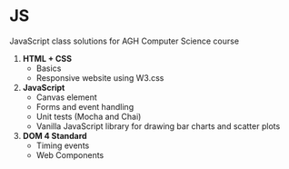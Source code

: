 # JS
JavaScript class solutions for AGH Computer Science course

1. **HTML + CSS**
   - Basics
   - Responsive website using W3.css
2. **JavaScript**
   - Canvas element
   - Forms and event handling
   - Unit tests (Mocha and Chai)
   - Vanilla JavaScript library for drawing bar charts and scatter plots 
3. **DOM 4 Standard**
   - Timing events
   - Web Components
